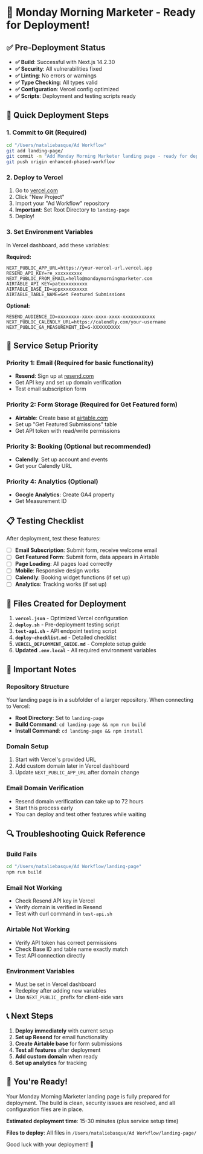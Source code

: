 # 🚀 Monday Morning Marketer - Ready for Deployment!

## ✅ Pre-Deployment Status

- **✅ Build**: Successful with Next.js 14.2.30
- **✅ Security**: All vulnerabilities fixed  
- **✅ Linting**: No errors or warnings
- **✅ Type Checking**: All types valid
- **✅ Configuration**: Vercel config optimized
- **✅ Scripts**: Deployment and testing scripts ready

## 🎯 Quick Deployment Steps

### 1. **Commit to Git** (Required)
```bash
cd "/Users/nataliebasque/Ad Workflow"
git add landing-page/
git commit -m "Add Monday Morning Marketer landing page - ready for deployment"
git push origin enhanced-phased-workflow
```

### 2. **Deploy to Vercel**
1. Go to [vercel.com](https://vercel.com)
2. Click "New Project" 
3. Import your "Ad Workflow" repository
4. **Important**: Set Root Directory to `landing-page`
5. Deploy!

### 3. **Set Environment Variables**
In Vercel dashboard, add these variables:

**Required:**
```
NEXT_PUBLIC_APP_URL=https://your-vercel-url.vercel.app
RESEND_API_KEY=re_xxxxxxxxxx
NEXT_PUBLIC_FROM_EMAIL=hello@mondaymorningmarketer.com
AIRTABLE_API_KEY=patxxxxxxxxxx
AIRTABLE_BASE_ID=appxxxxxxxxxx
AIRTABLE_TABLE_NAME=Get Featured Submissions
```

**Optional:**
```
RESEND_AUDIENCE_ID=xxxxxxxx-xxxx-xxxx-xxxx-xxxxxxxxxxxx
NEXT_PUBLIC_CALENDLY_URL=https://calendly.com/your-username
NEXT_PUBLIC_GA_MEASUREMENT_ID=G-XXXXXXXXXX
```

## 🔧 Service Setup Priority

### **Priority 1: Email (Required for basic functionality)**
- **Resend**: Sign up at [resend.com](https://resend.com)
- Get API key and set up domain verification
- Test email subscription form

### **Priority 2: Form Storage (Required for Get Featured form)**  
- **Airtable**: Create base at [airtable.com](https://airtable.com)
- Set up "Get Featured Submissions" table
- Get API token with read/write permissions

### **Priority 3: Booking (Optional but recommended)**
- **Calendly**: Set up account and events
- Get your Calendly URL

### **Priority 4: Analytics (Optional)**
- **Google Analytics**: Create GA4 property
- Get Measurement ID

## 📋 Testing Checklist

After deployment, test these features:

- [ ] **Email Subscription**: Submit form, receive welcome email
- [ ] **Get Featured Form**: Submit form, data appears in Airtable  
- [ ] **Page Loading**: All pages load correctly
- [ ] **Mobile**: Responsive design works
- [ ] **Calendly**: Booking widget functions (if set up)
- [ ] **Analytics**: Tracking works (if set up)

## 🎯 Files Created for Deployment

1. **`vercel.json`** - Optimized Vercel configuration
2. **`deploy.sh`** - Pre-deployment testing script
3. **`test-api.sh`** - API endpoint testing script  
4. **`deploy-checklist.md`** - Detailed checklist
5. **`VERCEL_DEPLOYMENT_GUIDE.md`** - Complete setup guide
6. **Updated `.env.local`** - All required environment variables

## 🚨 Important Notes

### **Repository Structure**
Your landing page is in a subfolder of a larger repository. When connecting to Vercel:
- **Root Directory**: Set to `landing-page`
- **Build Command**: `cd landing-page && npm run build` 
- **Install Command**: `cd landing-page && npm install`

### **Domain Setup**
1. Start with Vercel's provided URL
2. Add custom domain later in Vercel dashboard
3. Update `NEXT_PUBLIC_APP_URL` after domain change

### **Email Domain Verification** 
- Resend domain verification can take up to 72 hours
- Start this process early
- You can deploy and test other features while waiting

## 🔍 Troubleshooting Quick Reference

### **Build Fails**
```bash
cd "/Users/nataliebasque/Ad Workflow/landing-page"
npm run build
```

### **Email Not Working**
- Check Resend API key in Vercel
- Verify domain is verified in Resend
- Test with curl command in `test-api.sh`

### **Airtable Not Working**
- Verify API token has correct permissions
- Check Base ID and table name exactly match
- Test API connection directly

### **Environment Variables**
- Must be set in Vercel dashboard
- Redeploy after adding new variables
- Use `NEXT_PUBLIC_` prefix for client-side vars

## 📞 Next Steps

1. **Deploy immediately** with current setup
2. **Set up Resend** for email functionality  
3. **Create Airtable base** for form submissions
4. **Test all features** after deployment
5. **Add custom domain** when ready
6. **Set up analytics** for tracking

## 🎉 You're Ready!

Your Monday Morning Marketer landing page is fully prepared for deployment. The build is clean, security issues are resolved, and all configuration files are in place.

**Estimated deployment time**: 15-30 minutes (plus service setup time)

**Files to deploy**: All files in `/Users/nataliebasque/Ad Workflow/landing-page/`

Good luck with your deployment! 🚀